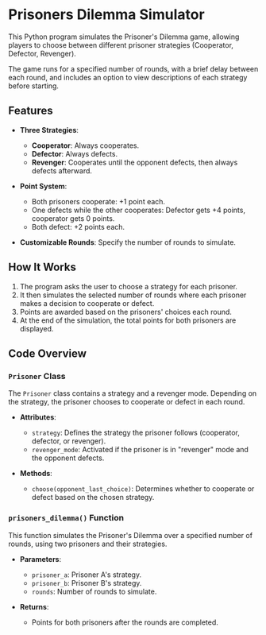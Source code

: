 # Prisoners Dilemma Simulator
This Python program simulates the Prisoner's Dilemma game, allowing players to choose between different prisoner strategies (Cooperator, Defector, Revenger).

The game runs for a specified number of rounds, with a brief delay between each round, and includes an option to view descriptions of each strategy before starting.

## Features

- **Three Strategies**:
  - **Cooperator**: Always cooperates.
  - **Defector**: Always defects.
  - **Revenger**: Cooperates until the opponent defects, then always defects afterward.
  
- **Point System**:
  - Both prisoners cooperate: +1 point each.
  - One defects while the other cooperates: Defector gets +4 points, cooperator gets 0 points.
  - Both defect: +2 points each.

- **Customizable Rounds**: Specify the number of rounds to simulate.

## How It Works

1. The program asks the user to choose a strategy for each prisoner.
2. It then simulates the selected number of rounds where each prisoner makes a decision to cooperate or defect.
3. Points are awarded based on the prisoners' choices each round.
4. At the end of the simulation, the total points for both prisoners are displayed.

## Code Overview

### `Prisoner` Class

The `Prisoner` class contains a strategy and a revenger mode. Depending on the strategy, the prisoner chooses to cooperate or defect in each round.

- **Attributes**:
  - `strategy`: Defines the strategy the prisoner follows (cooperator, defector, or revenger).
  - `revenger_mode`: Activated if the prisoner is in "revenger" mode and the opponent defects.

- **Methods**:
  - `choose(opponent_last_choice)`: Determines whether to cooperate or defect based on the chosen strategy.

### `prisoners_dilemma()` Function

This function simulates the Prisoner's Dilemma over a specified number of rounds, using two prisoners and their strategies.

- **Parameters**:
  - `prisoner_a`: Prisoner A's strategy.
  - `prisoner_b`: Prisoner B's strategy.
  - `rounds`: Number of rounds to simulate.
  
- **Returns**:
  - Points for both prisoners after the rounds are completed.
